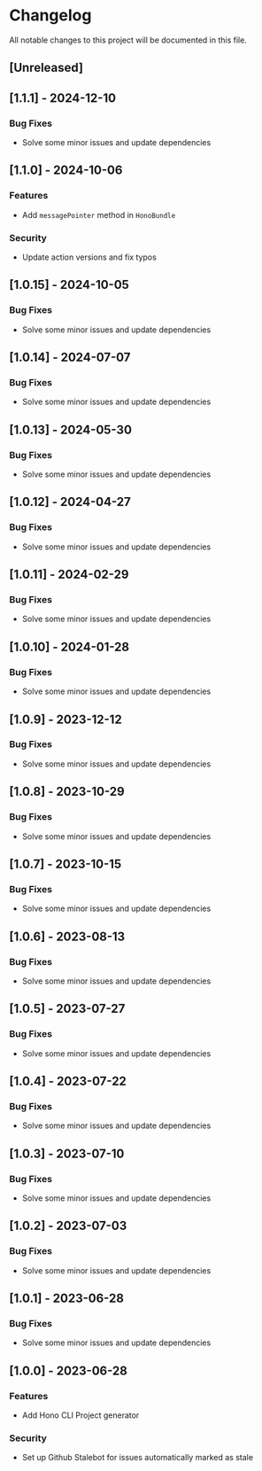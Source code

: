 # Changelog

All notable changes to this project will be documented in this file.

## [Unreleased]
## [1.1.1] - 2024-12-10

### Bug Fixes

- Solve some minor issues and update dependencies

## [1.1.0] - 2024-10-06

### Features

- Add `messagePointer` method in `HonoBundle`

### Security

- Update action versions and fix typos

## [1.0.15] - 2024-10-05

### Bug Fixes

- Solve some minor issues and update dependencies

## [1.0.14] - 2024-07-07

### Bug Fixes

- Solve some minor issues and update dependencies

## [1.0.13] - 2024-05-30

### Bug Fixes

- Solve some minor issues and update dependencies

## [1.0.12] - 2024-04-27

### Bug Fixes

- Solve some minor issues and update dependencies

## [1.0.11] - 2024-02-29

### Bug Fixes

- Solve some minor issues and update dependencies

## [1.0.10] - 2024-01-28

### Bug Fixes

- Solve some minor issues and update dependencies

## [1.0.9] - 2023-12-12

### Bug Fixes

- Solve some minor issues and update dependencies

## [1.0.8] - 2023-10-29

### Bug Fixes

- Solve some minor issues and update dependencies

## [1.0.7] - 2023-10-15

### Bug Fixes

- Solve some minor issues and update dependencies

## [1.0.6] - 2023-08-13

### Bug Fixes

- Solve some minor issues and update dependencies

## [1.0.5] - 2023-07-27

### Bug Fixes

- Solve some minor issues and update dependencies

## [1.0.4] - 2023-07-22

### Bug Fixes

- Solve some minor issues and update dependencies

## [1.0.3] - 2023-07-10

### Bug Fixes

- Solve some minor issues and update dependencies

## [1.0.2] - 2023-07-03

### Bug Fixes

- Solve some minor issues and update dependencies

## [1.0.1] - 2023-06-28

### Bug Fixes

- Solve some minor issues and update dependencies

## [1.0.0] - 2023-06-28

### Features

- Add Hono CLI Project generator

### Security

- Set up Github Stalebot for issues automatically marked as stale

<!-- generated by git-cliff -->
